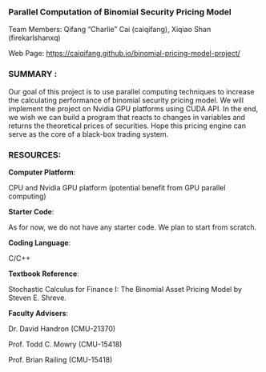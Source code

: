 ### Parallel Computation of Binomial Security Pricing Model    

Team Members: Qifang “Charlie” Cai (caiqifang), Xiqiao Shan (firekarlshanxq)     

Web Page: https://caiqifang.github.io/binomial-pricing-model-project/    

### SUMMARY :
Our goal of this project is to use parallel computing techniques to increase the calculating performance of binomial security pricing model. We will implement the project on Nvidia GPU platforms using CUDA API. In the end, we wish we can build a program that reacts to changes in variables and returns the theoretical prices of securities. Hope this pricing engine can serve as the core of a black-box trading system.

### RESOURCES:
**Computer Platform**:    

CPU and Nvidia GPU platform (potential benefit from GPU parallel computing)    

**Starter Code**:    

As for now, we do not have any starter code. We plan to start from scratch.      

**Coding Language**:      

C/C++      

**Textbook Reference**:       

Stochastic Calculus for Finance I: The Binomial Asset Pricing Model by Steven E. Shreve.       

**Faculty Advisers**:    

Dr. David Handron (CMU-21370)       

Prof. Todd C. Mowry (CMU-15418)       

Prof. Brian Railing (CMU-15418)       

